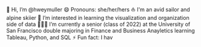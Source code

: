 👋 Hi, I’m @hweymuller
😄 Pronouns: she/her/hers
⛵️ I'm an avid sailor and alpine skiier
💭 I’m interested in learning the visualization and organization side of data
👩🏼‍💻 I’m currently a senior (class of 2022) at the University of San Francisco double majoring in Finance and Business Anayletics learning Tableau, Python, and SQL
⚡ Fun fact: I hav

<!---
hweymuller/hweymuller is a ✨ special ✨ repository because its `README.md` (this file) appears on your GitHub profile.
You can click the Preview link to take a look at your changes.
--->
